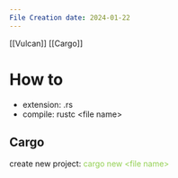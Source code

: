 ```yaml
---
File Creation date: 2024-01-22
---
```

[[Vulcan]]
[[Cargo]]

# How to 
- extension: .rs
- compile: rustc \<file name\>

## Cargo
create new project: <span style="color:#92d050">cargo new \<file name\></span>
